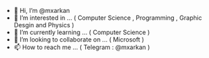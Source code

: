 - 👋 Hi, I’m @mxarkan
- 👀 I’m interested in ... ( Computer Science , Programming , Graphic Desgin and Physics )
- 🌱 I’m currently learning ... ( Computer Science )
- 💞️ I’m looking to collaborate on ... ( Microsoft )
- 📫 How to reach me ... ( Telegram : @mxarkan )

<!---
mxarkan/mxarkan is a ✨ special ✨ repository because its `README.md` (this file) appears on your GitHub profile.
You can click the Preview link to take a look at your changes.
--->
 
